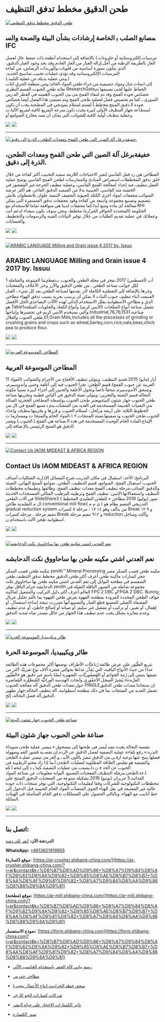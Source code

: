 # طحن الدقيق مخطط تدفق التنظيف

<a href="https://swt.shibang-china.com/?l=ar&img&k=%D8%B7%D8%AD%D9%86+%D8%A7%D9%84%D8%AF%D9%82%D9%8A%D9%82+%D9%85%D8%AE%D8%B7%D8%B7+%D8%AA%D8%AF%D9%81%D9%82+%D8%A7%D9%84%D8%AA%D9%86%D8%B8%D9%8A%D9%81" target="_blank">![طحن الدقيق مخطط تدفق التنظيف](http://static.shibang-china.com/all-800x300/149.jpg)</a>

## ﻤﺼﺎﻧﻊ اﻟﺼﻠﺐ ﺑ اﻟﺨﺎﺻﺔ إرﺷﺎدات ﺑﺸﺄن اﻟﺒﻴﺌﺔ واﻟﺼﺤﺔ واﻟﺴ IFC
ﻣﺮﺳﺒﺎت.إﻟﻜﺘﺮوﺳﺘﺎﺗﻴﺔ أو ﺣﻠﺰوﻧﺎت.) ﺑﺎﻹﺿﺎﻓﺔ إﻟﻰ اﺳﺘﺨﺪام أﻧﻈﻤﺔ.ذات ﺿﻐﻂ ﻋﺎل ﻟﻐﺴﻞ اﻟﻐﺎز ﺑﺎﻟﻄﺮﻳﻘﺔ اﻟﺮﻃﺒﺔ ﻣﻦ أﺟﻞ.إزاﻟﺔ اﻟﻐﺒﺎر ﻣﻦ.اﻟﻐﺎز اﻟﻌﺎدم.وﻗﺪ ﻳﺤﺪ وﺟﻮد اﻟﻐﺒﺎر.اﻟﺪﻗﻴﻖ، اﻟﺬي ﻳﺘﻜﻮن ﺑﺼﻮرة أﺳﺎﺳﻴﺔ ﻣﻦ ﻗﻠﻮﻳﺎت.وآﻠﻮرﻳﺪات اﻟﺮﺻﺎص، ﻣﻦ آﻔﺎءة اﻟﻤﺮﺳﺒﺎت.اﻹﻟﻜﺘﺮوﺳﺘﺎﺗﻴﺔ.وﻗﺪ.ﺗﺆدي.ﻋﻤﻠﻴﺎت.ﺗﺤﺒﻴﺐ.ﺗﻤﺎﺳﻴﺢ.اﻟﺤﺪﻳﺪ.(.وهﻲ.ﻋﻤﻠﻴﺔ.ﺑﺪﻳﻠﺔ.ﻋﻦ.ﻋﻤﻠﻴﺔ.اﻟﺘﻠﺒﻴﺪ.) إﻟﻰ.اﻧﺒﻌﺎث.ﻏﺒﺎر.وﻣﻮاد.ﺟﺴﻴﻤﻴﺔ.ﻣﻦ.ﺟﺮاء.ﻃﺤﻦ.اﻟﻤﻮاد.اﻟﺨﺎم؛.وﻣﻦ.ﻣﻨﻄﻘﺔ.اﻟﺤﺮق.كتاب تقانة طحن الحبوب القسم النظري ResearchGateاﻟﺤﻔﺎظ ﻋﻠﻴﻬﺎ ﻟﺤﻴن ﺘﺼﻨﻴﻌﻬﺎ ﺜم ﺨﺼﺎﺌص ﺠودة اﻟﻘﻤﺢ وﻗد ﺘم اﻨﺘﻘﺎء اﻟﻘﻤﺢ ﻤن ﺒﻴن اﻟﺤﺒوب.ﻷﻫﻤﻴﺘﻪ ﻓﻲ اﻟﻘطر اﻟﻌ.رﺒﻲ اﻟﺴوري.،.ﻛﻤﺎ ﺘم ﺘﺨﺼﻴص ﻓﺼﻝ ﻟﻌﻤﻠﻴﺔ طﺤن اﻟﻘﻤﺢ وﺘم ﺘﻀﻤﻴن ﻫذا.اﻟﻔﺼﻝ أﻴﻀﺎ ﺨﺼﺎﺌص ﺠودة اﻟ.دﻗﻴق.اﻟﻤﻨﺘﺞ.ﻤﺨطط.ﺎً.ﻟﻘﺴم اﺴﺘﻼم ﻨﻤوذﺠﻲ ﻓﻲ اﻟﻤطﺤﻨﺔ.ﻴﺠب أن ﺘﻛون اﺴﺘطﺎﻋﺔ ﺠﻬﺎز اﻟﺘﻨظﻴف اﻷوﻟﻲ ﻛﺒﻴرة ﺒﺤﻴث ﺘﻛون ﺴرﻋﺔ اﻟﺘﻔرﻴﻎ ﻛﺎﻓﻴﺔ.ﻟﺘﻔرﻴﻎ اﻵﻟﻴﺎ.ت وﻋﻤﻠﻴﺔ ﺘﻨظﻴف أوﻟﻴﺔ ﻛﺎﻓﻴﺔ.ﻟﻠﺸواﺌب اﻟﺘﻲ ﻴﻤﻛن أن ﺘﺴد ﻤﺨﺎرج اﻟﺼواﻤﻊ أو.


<a href="https://whatsapp.shibangsoft.com/WhatsApp.php" target="_blank" title="WhatsApp">![](http://static.shibang-china.com/icon/whatsapp.png)</a> <a href="https://swt.shibang-china.com/?l=ar&icon&k=%D8%B7%D8%AD%D9%86+%D8%A7%D9%84%D8%AF%D9%82%D9%8A%D9%82+%D9%85%D8%AE%D8%B7%D8%B7+%D8%AA%D8%AF%D9%81%D9%82+%D8%A7%D9%84%D8%AA%D9%86%D8%B8%D9%8A%D9%81" target="_blank">![](http://static.shibang-china.com/icon/chat-ar.png)</a>

---

<a href="https://swt.shibang-china.com/?l=ar&img&k=%D8%B7%D8%AD%D9%86+%D8%A7%D9%84%D8%AF%D9%82%D9%8A%D9%82+%D9%85%D8%AE%D8%B7%D8%B7+%D8%AA%D8%AF%D9%81%D9%82+%D8%A7%D9%84%D8%AA%D9%86%D8%B8%D9%8A%D9%81" target="_blank">![خفيفةبرغل آلة الصين التي طحن القمح ومعدات الطحن، الذرة إلى دقيق.](http://static.shibang-china.com/all-800x300/958.jpg)</a>

## خفيفةبرغل آلة الصين التي طحن القمح ومعدات الطحن، الذرة إلى دقيق.
المطاحن هي رد فعل القاسي لتغير الاحتياجات اللازمة سميد التحبيب أكثر كفاءة من خلال خلق تدفق المخططات.استعراض المبادئ والممارسات لطحن القمح القاسي يوضح عملية العمل.تنظيف.عند إعداد لمعالجة القمح القاسي، وعملية تنظيف الحرجة.غير المقشور في الخشنة منذ القاسي، الحبيبية بدلا من السميد الدقيق الفاخر، هم أكثر عرضة الشوائب.مجففات لمواد أخرى الكتلة الحيوية التجفيف التنمية علوان بلانشعلوان بلانش بتصميم وتصنيع مجموعة واسعة من كفاءة وقود مجففات تدفق المستمرة التي يمكن معالجة أي مادة ومنع أبدا.كما مجففات لدينا هي متوافقة تماما للاستخدام مع RHI الحكومة (المتجددة الحوافز الحرارة) مخطط، ونحن سوف نكون سعداء لدعم أنت وعملائك في عملية تقديم الطلبات من خلال توفير البيانات الفنية والرسومات والتخطيط، والحسابات.


<a href="https://whatsapp.shibangsoft.com/WhatsApp.php" target="_blank" title="WhatsApp">![](http://static.shibang-china.com/icon/whatsapp.png)</a> <a href="https://swt.shibang-china.com/?l=ar&icon&k=%D8%B7%D8%AD%D9%86+%D8%A7%D9%84%D8%AF%D9%82%D9%8A%D9%82+%D9%85%D8%AE%D8%B7%D8%B7+%D8%AA%D8%AF%D9%81%D9%82+%D8%A7%D9%84%D8%AA%D9%86%D8%B8%D9%8A%D9%81" target="_blank">![](http://static.shibang-china.com/icon/chat-ar.png)</a>

---

<a href="https://swt.shibang-china.com/?l=ar&img&k=%D8%B7%D8%AD%D9%86+%D8%A7%D9%84%D8%AF%D9%82%D9%8A%D9%82+%D9%85%D8%AE%D8%B7%D8%B7+%D8%AA%D8%AF%D9%81%D9%82+%D8%A7%D9%84%D8%AA%D9%86%D8%B8%D9%8A%D9%81" target="_blank">![ARABIC LANGUAGE Milling and Grain issue 4 2017 by. Issuu](http://static.shibang-china.com/all-800x300/885.jpg)</a>

## ARABIC LANGUAGE Milling and Grain issue 4 2017 by. Issuu
1 آب (أغسطس) 2017.ﻧﻔﺨﺮ ﻓﻲ ﻣﺠﻠﺔ اﻟﻄﺤﻦ واﻟﺤﺒﻮب بﺘﻐﻄيﺘﻨﺎ اﻟﻤﺘﻨﻮﻋﺔ واﻟﺸﺎﻣﻠﺔ ﻟﻜﻞ ﺟﻮاﻧﺐ ﺻﻨﺎﻋﺔ اﻟﻄﺤﻦ ، ﻣﻦ ﻃﺤﻦ اﻟﺪﻗﻴﻖ واﻷرز وﺣﱴ اﻷﻋﻼف واﻟﻤﻌﺠﻨﺎت وﻏﲑﻫﺎ.ﺑﺎﻹﺿﺎﻓﺔ إﻟﻰ اﻟﺘﻐﻄيﺔ اﻟﻜﺎﻣﻠﺔ اﻟﱵ ﻧﻘﺪﻣﻬﺎ ﻟﺼﻨﺎﻋﺔ اﻟﻄﺤﻦ‪‬.ﺑﻌﺪ ﻛﻞ ﺷﻲء ، اﻟﻐﺒﺎر اﻟﻤﻨﺒﻌﺚ أﺛﻨﺎء ﺗﻨﻈﻴﻒ ﺣﺒﻮب اﻟﻨﺒﺎت ﻻ ﻳﻤﻜﻦ أن ﻳﺮﺳﺐ ﺑﺤﺮﻳﺔ ﺑﺴﺒﺐ ﺗﺪﻓﻖ اﻟﻬﻮاء ﻣﻄﺎﺣﻦ اﻟﺪق و ﻣﻄﺎﺣﻦ اﻷﺳﻄﻮاﻧﻴﺔ.ﻳﻘﻠﻞ اﻻﺳﺘﺨﺪام اﻟﺬﻛﻲ ﻟﻬﺬه اﻵﻻت اﻟﺘﺼﺎﻋﺪي.اﻟﺤﻞ اﻷﻓﻀﻞ ﻫﻮ.Table1تشمل صناعة أنواع المثلجات (الآيس كريم) وأنواع الكعك والحلويات المثلجة والتي يستخدم الآيس كريم في تحضيرها وإنتاجها.Industrial,صناعية.76,76,1531 01,طحن الحبوب والغلال,Grain Mills,Includes all the processes of grinding or crushing grains and crops such as wheat,barley,corn,rice,oats,beas,chick pea to produce flour.


<a href="https://whatsapp.shibangsoft.com/WhatsApp.php" target="_blank" title="WhatsApp">![](http://static.shibang-china.com/icon/whatsapp.png)</a> <a href="https://swt.shibang-china.com/?l=ar&icon&k=%D8%B7%D8%AD%D9%86+%D8%A7%D9%84%D8%AF%D9%82%D9%8A%D9%82+%D9%85%D8%AE%D8%B7%D8%B7+%D8%AA%D8%AF%D9%81%D9%82+%D8%A7%D9%84%D8%AA%D9%86%D8%B8%D9%8A%D9%81" target="_blank">![](http://static.shibang-china.com/icon/chat-ar.png)</a>

---

<a href="https://swt.shibang-china.com/?l=ar&img&k=%D8%B7%D8%AD%D9%86+%D8%A7%D9%84%D8%AF%D9%82%D9%8A%D9%82+%D9%85%D8%AE%D8%B7%D8%B7+%D8%AA%D8%AF%D9%81%D9%82+%D8%A7%D9%84%D8%AA%D9%86%D8%B8%D9%8A%D9%81" target="_blank">![المطاحن الموسوعة العربية](http://static.shibang-china.com/all-800x300/1254.jpg)</a>

## المطاحن الموسوعة العربية
11 أيار (مايو) 2015.قسم التنظيف: ويتولى تنظيف الأقماح من الأجرام والشوائب (المواد الغريبة عن حبوب القمح).قسم الطحن: تجزأ الحبوب فيه إلى أغلفة وجنين وأندوسبيرم، ويسحق الأندوسبيرم سحقاً ناعماً.وتحول الأغلفة والجنين إلى أجزاء كبيرة نسبياً مكونة النخالة.قسم التعبئة والتخزين: ويتولى تعبئة الدقيق في أكياس قطنية وتخزينها.صناعة طحن الحبوب جهاز شئون البيئةوﻴﻌﺘﺒر طﺤن اﻟﺤﺒوب ﺒواﺴطﺔ اﻟﻤطﺎﺤن اﻟﺤﺠرﻴﺔ اﻟﻤﺒﻟﻟﺔ ﻤن اﻟﺘﻘﻨﻴﺎت اﻟﻘدﻴﻤﺔ اﻟﻤﺴﺘﺨدﻤﺔ.ﻓﯽ اﻟﻌدﻴد ﻤن اﻟﻤﻨﺸﺂت.ﻴﺘم ﺘ ﺼﻨﻴﻊ اﻟﻘﻤﺢ ﻓﻲ ﮐل ﻤن اﻟﺨطوط اﻟﺜﻼﺜﺔ ﻋﻟﯽ أرﺒﻌﺔ ﻤراﺤل.: اﺴﺘﻼم اﻟﺤﺒوب و ﻓرزﻫﺎ و ﺘﺨزﻴﻨﻬﺎ.ﺘﻨظﻴف وإﻋداد اﻟﺤﺒوب.طﺤن اﻟﺤﺒوب وﺘ ﺼﻔﻴﺘﻬﺎ.ﺘﻌﺒﺌﺔ اﻟﻤﻨﺘﺠﺎت.٢ ١.اﻟﻤواد اﻟﺨﺎم واﻟﻤﻨﺘﺠﺎ ت وﻤﺴﺘﻟزﻤﺎ ت اﻹﻨﺘﺎج.اﻟﻤﺎدة اﻟﺨﺎم اﻟوﺤﻴدة اﻟﻤﺴﺘﺨدﻤﺔ ﻓﻲ ﻫذه اﻟ ﺼﻨﺎﻋﺔ ﻫﻲ اﻟﻘﻤﺢ.(.اﻟﺤﺒوب.).وﻴﻌﺘﺒر اﻟدﻗﻴق ﻫو.اﻟﻤﻨﺘﺞ اﻟرﺌﻴﺴﻲ ﺒﺎﻹ ﻀﺎﻓﺔ إﻟﯽ.


<a href="https://whatsapp.shibangsoft.com/WhatsApp.php" target="_blank" title="WhatsApp">![](http://static.shibang-china.com/icon/whatsapp.png)</a> <a href="https://swt.shibang-china.com/?l=ar&icon&k=%D8%B7%D8%AD%D9%86+%D8%A7%D9%84%D8%AF%D9%82%D9%8A%D9%82+%D9%85%D8%AE%D8%B7%D8%B7+%D8%AA%D8%AF%D9%81%D9%82+%D8%A7%D9%84%D8%AA%D9%86%D8%B8%D9%8A%D9%81" target="_blank">![](http://static.shibang-china.com/icon/chat-ar.png)</a>

---

<a href="https://swt.shibang-china.com/?l=ar&img&k=%D8%B7%D8%AD%D9%86+%D8%A7%D9%84%D8%AF%D9%82%D9%8A%D9%82+%D9%85%D8%AE%D8%B7%D8%B7+%D8%AA%D8%AF%D9%81%D9%82+%D8%A7%D9%84%D8%AA%D9%86%D8%B8%D9%8A%D9%81" target="_blank">![Contact Us IAOM MIDEAST &amp; AFRICA REGION](http://static.shibang-china.com/all-800x300/1181.jpg)</a>

## Contact Us IAOM MIDEAST &amp; AFRICA REGION
البرنامج: الأحد: استقبال في مكان التدريب.شرح المسائل الإدارية الشكليات.أصناف الحبوب: استقبال القمح، الصوامع، قسم التنظيف، الطحن، صوامع المنتج النهائي، التعبئة والدقيق السائب.مرحلة تنظيف القمح.معدات تنظيف القمح، وظائفها وتطبيقاته.مخططات التنظيف واستعمالاتها.الإثنين: تنظيف القمح وترطيبه.الترطيب المثالي.المستجدات الحديثة في آلات الطحن SlideShare3 تموز (يوليو) 2016.مطاحن • للطحن التقليدي المخطط ) ال م التقليدية طاحن conventional mill flow( التدريجي التنعيم نظام ھو ( ي م م gradual reduction system من يتألف وھو ١٤ ١٧ ، مرحلة ٥ كسرات Break و ٩ ١٢ تنعيم مرحلة ، مرحلة كسرات Break و ٩١٢ تنعيم مرحلة reduction وآالت ومناخل اسطوانية طحن آالت باستخدام ن.


<a href="https://whatsapp.shibangsoft.com/WhatsApp.php" target="_blank" title="WhatsApp">![](http://static.shibang-china.com/icon/whatsapp.png)</a> <a href="https://swt.shibang-china.com/?l=ar&icon&k=%D8%B7%D8%AD%D9%86+%D8%A7%D9%84%D8%AF%D9%82%D9%8A%D9%82+%D9%85%D8%AE%D8%B7%D8%B7+%D8%AA%D8%AF%D9%81%D9%82+%D8%A7%D9%84%D8%AA%D9%86%D8%B8%D9%8A%D9%81" target="_blank">![](http://static.shibang-china.com/icon/chat-ar.png)</a>

---

<a href="https://swt.shibang-china.com/?l=ar&img&k=%D8%B7%D8%AD%D9%86+%D8%A7%D9%84%D8%AF%D9%82%D9%8A%D9%82+%D9%85%D8%AE%D8%B7%D8%B7+%D8%AA%D8%AF%D9%81%D9%82+%D8%A7%D9%84%D8%AA%D9%86%D8%B8%D9%8A%D9%81" target="_blank">![نعم العدني اشتي مكينه طحن بها ساحاووق نكت الدحابشه](http://static.shibang-china.com/all-800x300/705.jpg)</a>

## نعم العدني اشتي مكينه طحن بها ساحاووق نكت الدحابشه
مكينه طحن قصب السكر zenith™ Mineral Processing مكينه طحن قصب السكر مصر حجر كسارات ماكينة طحن.أعرف أكثر.طحن الدقيق مخطط تدفق التنظيف.طحن السمسم في مطحنة التوابل إلى.نعم العدني اشتي مكينه طحن بها ساحاووق نكت الدحابشه حزام الناقل توفر zenith مجموعة شاملة من السيور الناقلة الثقيلة في العالم.أعرف أكثر.دليل التركيب والتشغيل لماكينة FPG 2 DBC وFPGA 2 DBC. Bunnج) حواف الطحن المخددة المزودة بمطحنة القهوة بغرض طحن القهوة بما يالئم تحليل غربال المصفاة األصلي للمصنع قطع الغيار والتصنيع.أنها تضررت نتيجة إساءة استعمال، أو إهمال، أو تغيير، أو تركيب أو تشغيل غير سليم، أو صيانة أو إصالح خاطئ، أو عدم تنظيف وعدم معايرة بشكل.يجب عدم تنظيف هذا الجهاز من خالل مصدر مياه شديد التدفق.


<a href="https://whatsapp.shibangsoft.com/WhatsApp.php" target="_blank" title="WhatsApp">![](http://static.shibang-china.com/icon/whatsapp.png)</a> <a href="https://swt.shibang-china.com/?l=ar&icon&k=%D8%B7%D8%AD%D9%86+%D8%A7%D9%84%D8%AF%D9%82%D9%8A%D9%82+%D9%85%D8%AE%D8%B7%D8%B7+%D8%AA%D8%AF%D9%81%D9%82+%D8%A7%D9%84%D8%AA%D9%86%D8%B8%D9%8A%D9%81" target="_blank">![](http://static.shibang-china.com/icon/chat-ar.png)</a>

---

<a href="https://swt.shibang-china.com/?l=ar&img&k=%D8%B7%D8%AD%D9%86+%D8%A7%D9%84%D8%AF%D9%82%D9%8A%D9%82+%D9%85%D8%AE%D8%B7%D8%B7+%D8%AA%D8%AF%D9%81%D9%82+%D8%A7%D9%84%D8%AA%D9%86%D8%B8%D9%8A%D9%81" target="_blank">![طائر ويكيبيديا، الموسوعة الحرة](http://static.shibang-china.com/all-800x300/1078.jpg)</a>

## طائر ويكيبيديا، الموسوعة الحرة
تتربع الطُيُور على عرش طائفة رُباعيَّات الأطراف بوصفها أكثر مجموعات هذه الطائفة عددًا من حيثُ الأنواع الباقية، التي يُقدِّر عددُها بحوالي عشرة آلاف نوعٍ تقريبًا، أكثر من نصفها ينتمي إلى رُتبة الجواثم أو العُصفُوريَّات، الشهيرة أيضًا باسمٍ غير دقيق هو «الطُيُور الغرِّيدة».يُشيرُ السجل الأُحفُوري وأبحاث الهندسة الوراثيَّة المُتطوِّرة المُعاصرة حول.معدات طحن الدقيق آلة معالجة الحبوب PINGLEإن منتجاتنا معدات طحن الدقيق تشمل العديد من المنتجات بما في ذلك مطحنة أسطوانية، آلة تنظيف النخالة,جهاز تطهير الدقيق,آلة فصل النخالة، إلخ.


<a href="https://whatsapp.shibangsoft.com/WhatsApp.php" target="_blank" title="WhatsApp">![](http://static.shibang-china.com/icon/whatsapp.png)</a> <a href="https://swt.shibang-china.com/?l=ar&icon&k=%D8%B7%D8%AD%D9%86+%D8%A7%D9%84%D8%AF%D9%82%D9%8A%D9%82+%D9%85%D8%AE%D8%B7%D8%B7+%D8%AA%D8%AF%D9%81%D9%82+%D8%A7%D9%84%D8%AA%D9%86%D8%B8%D9%8A%D9%81" target="_blank">![](http://static.shibang-china.com/icon/chat-ar.png)</a>

---

<a href="https://swt.shibang-china.com/?l=ar&img&k=%D8%B7%D8%AD%D9%86+%D8%A7%D9%84%D8%AF%D9%82%D9%8A%D9%82+%D9%85%D8%AE%D8%B7%D8%B7+%D8%AA%D8%AF%D9%81%D9%82+%D8%A7%D9%84%D8%AA%D9%86%D8%B8%D9%8A%D9%81" target="_blank">![صناعة طحن الحبوب جهاز شئون البيئة](http://static.shibang-china.com/all-800x300/1180.jpg)</a>

## صناعة طحن الحبوب جهاز شئون البيئة
ﺘﻘﺴﻴﺔ ﺍﻟﻨﺨﺎﻟﺔ ﺒﺤﻴﺙ ﺘﺼﺒ ﺃﻴﺴﺭ ﻓﻰ ﻁﺤﻨﻬﺎ ﺇﻟﻰ ﻤﺴﺤﻭﻕ.•.ﺘﻴﺴﻴﺭ ﻋﻤﻠﻴﺔ ﻁﺤﻥ ﺴﻭﻴﺩﺍﺀ ﺍﻟﺒﺫﺭﺓ.•.ﺭﻓﻊ ﻜﻔﺎﺀﺓ ﻋﻤﻠﻴﺔ ﺍﻟﺘﺼﻔﻴﺔ ﻟﻔﺼل ﺍﻟﺩﻗﻴﻕ ﻋﻥ ﺍﻟﺭﺩﺓ.ﺇﻥ ﺘﻘﺴ.ﻴﺔ ﻗﺸﻭﺭ ﺍﻟﻘﻤ ﻭﺴﻬﻭﻟﺔ ﻓﺼﻠﻬﺎ ﻴﻨﺘﺞ ﻋﻨﻬﺎ ﻨﻭﻋﻴﺔ ﺃﺭﻗ ﻰ.ﻤﻥ ﺍﻟﺩﻗﻴﻕ ﺘﺘﻤﻴﺯ ﺒﺎﻟﻠﻭﻥ ﺍﻷﺒﻴ.،.ﻭ.ﺍﻟﻐﺭ ﻤﻥ ﺘﻴﺴﻴﺭ ﻋﻤﻠﻴ ﺔ.ﺍﻟﻁﺤﻥ ﻭﺍﻟﺘﺼﻔﻴﺔ ﻫﻭ ﺘﻘﻠﻴﺹ ﺍﻟﻁﺎﻗﺔ ﺍﻟﻤﻁﻠﻭﺒﺔ ﻟﻌﻤﻠﻴﺎﺕ ﺍﻟﻁﺤﻥ.ﺃ.ﻤﺎ ﺇﺫﺍ ﺯﺍﺩ ﻤﺤﺘﻭ ﺍﻟﺭﻁﻭﺒﺔ ﻓﻰ ﺍﻟﺤﺒﻭﺏ ﻋﻥ ﺍﻟﺤﺩ ﻓ ﻥ ﺫﻟ.ﻴﺼﻌﺏ ﻤﻥ ﻋﻤﻠﻴﺎﺕ ﺍﻟﺘﺼﻔﻴﺔ ﻜﻤﺎ ﻴ ﺩ ﺇﻟﻰ ﺍﻨﺨﻔ ﺎ ﻜﻔ ﺎ.ﺀﺓ.ﺍﻟﻁﺤﻥ.ﻤﺭﺤﻠﺔ ﺍﻟﺘﻨﻅﻴﻑ.المعجنات.التصنيع. البوابة معلومات عن صناعة المواد الغذائية.5 حزيران (يونيو) 2016.تشكيلة متنوعة من المعجنات الدقيق المنتج على مخططات التكنولوجية للشركات وفقا لتعليمات التكنولوجية، التي توفر منتجات ذات جودة عالية.غير المشبعة في نقل الهباء الجوي المنشآت المواد الخام الحبيبية قبل الدخول إلى خط أنابيب مع الهواء، وبالتالي الحصول على الممتلكات تدفق الخام المتأصلة في الهيئات السائلة.


<a href="https://whatsapp.shibangsoft.com/WhatsApp.php" target="_blank" title="WhatsApp">![](http://static.shibang-china.com/icon/whatsapp.png)</a> <a href="https://swt.shibang-china.com/?l=ar&icon&k=%D8%B7%D8%AD%D9%86+%D8%A7%D9%84%D8%AF%D9%82%D9%8A%D9%82+%D9%85%D8%AE%D8%B7%D8%B7+%D8%AA%D8%AF%D9%81%D9%82+%D8%A7%D9%84%D8%AA%D9%86%D8%B8%D9%8A%D9%81" target="_blank">![](http://static.shibang-china.com/icon/chat-ar.png)</a>

---
## اتصل بنا:

**الدردشة الآن:** [انقر للدردشة](https://swt.shibang-china.com?l=ar&contact&k=%D8%B7%D8%AD%D9%86+%D8%A7%D9%84%D8%AF%D9%82%D9%8A%D9%82+%D9%85%D8%AE%D8%B7%D8%B7+%D8%AA%D8%AF%D9%81%D9%82+%D8%A7%D9%84%D8%AA%D9%86%D8%B8%D9%8A%D9%81)

**WhatsApp:**  [+8613621919955](https://whatsapp.shibangsoft.com/WhatsApp.php)

**موقع (كسارة):** [https://ar-crusher.shibang-china.com/](https://ar-crusher.shibang-china.com/?l=ar&contact&k=%D8%B7%D8%AD%D9%86+%D8%A7%D9%84%D8%AF%D9%82%D9%8A%D9%82+%D9%85%D8%AE%D8%B7%D8%B7+%D8%AA%D8%AF%D9%81%D9%82+%D8%A7%D9%84%D8%AA%D9%86%D8%B8%D9%8A%D9%81)

**موقع (مطحنة):** [https://ar-mill.shibang-china.com/](https://ar-mill.shibang-china.com/?l=ar&contact&k=%D8%B7%D8%AD%D9%86+%D8%A7%D9%84%D8%AF%D9%82%D9%8A%D9%82+%D9%85%D8%AE%D8%B7%D8%B7+%D8%AA%D8%AF%D9%81%D9%82+%D8%A7%D9%84%D8%AA%D9%86%D8%B8%D9%8A%D9%81)

**نموذج الاستفسار:** [https://form.shibang-china.com](https://form.shibang-china.com?l=ar&contact&k=%D8%B7%D8%AD%D9%86+%D8%A7%D9%84%D8%AF%D9%82%D9%8A%D9%82+%D9%85%D8%AE%D8%B7%D8%B7+%D8%AA%D8%AF%D9%81%D9%82+%D8%A7%D9%84%D8%AA%D9%86%D8%B8%D9%8A%D9%81)

* [رسم بياني لآلة الحفر باستخدام الحاسب الآلي](../23/%D8%B1%D8%B3%D9%85%20%D8%A8%D9%8A%D8%A7%D9%86%D9%8A%20%D9%84%D8%A2%D9%84%D8%A9%20%D8%A7%D9%84%D8%AD%D9%81%D8%B1%20%D8%A8%D8%A7%D8%B3%D8%AA%D8%AE%D8%AF%D8%A7%D9%85%20%D8%A7%D9%84%D8%AD%D8%A7%D8%B3%D8%A8%20%D8%A7%D9%84%D8%A2%D9%84%D9%8A.md)

* [مطاحن حورس](../21/%D9%85%D8%B7%D8%A7%D8%AD%D9%86%20%D8%AD%D9%88%D8%B1%D8%B3.md)

* [سحق خطة الجرانيت إنتاج الأعمال نيجيريا](../23/%D8%B3%D8%AD%D9%82%20%D8%AE%D8%B7%D8%A9%20%D8%A7%D9%84%D8%AC%D8%B1%D8%A7%D9%86%D9%8A%D8%AA%20%D8%A5%D9%86%D8%AA%D8%A7%D8%AC%20%D8%A7%D9%84%D8%A3%D8%B9%D9%85%D8%A7%D9%84%20%D9%86%D9%8A%D8%AC%D9%8A%D8%B1%D9%8A%D8%A7.md)

* [شركات كسارات الجو كارجر](../21/%D8%B4%D8%B1%D9%83%D8%A7%D8%AA%20%D9%83%D8%B3%D8%A7%D8%B1%D8%A7%D8%AA%20%D8%A7%D9%84%D8%AC%D9%88%20%D9%83%D8%A7%D8%B1%D8%AC%D8%B1.md)

* [تاثير الكسارات الاحجار على حياة البشر](../21/%D8%AA%D8%A7%D8%AB%D9%8A%D8%B1%20%D8%A7%D9%84%D9%83%D8%B3%D8%A7%D8%B1%D8%A7%D8%AA%20%D8%A7%D9%84%D8%A7%D8%AD%D8%AC%D8%A7%D8%B1%20%D8%B9%D9%84%D9%89%20%D8%AD%D9%8A%D8%A7%D8%A9%20%D8%A7%D9%84%D8%A8%D8%B4%D8%B1.md)

* [صور الكسارة](../22/%D8%B5%D9%88%D8%B1%20%D8%A7%D9%84%D9%83%D8%B3%D8%A7%D8%B1%D8%A9.md)